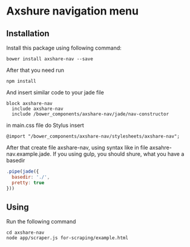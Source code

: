 # Axshure navigation menu

## Installation
Install this package using following command:

    bower install axshare-nav --save

After that you need run

    npm install

And insert similar code to your jade file

```jade
block axshare-nav
  include axshare-nav
  include /bower_components/axshare-nav/jade/nav-constructor
```

in main.css file do Stylus insert

```stylus
@import "/bower_components/axshare-nav/stylesheets/axshare-nav";
```

After that create file axshare-nav, using syntax like in file axsahre-nav.example.jade.
If you using gulp, you should shure, what you have a basedir

```javascript
.pipe(jade({
  basedir: './',
  pretty: true
}))
```

## Using
Run the following command

    cd axshare-nav
    node app/scraper.js for-scraping/example.html
